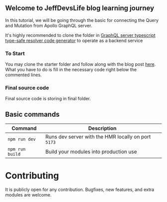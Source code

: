 ## Welcome to JeffDevsLife blog learning journey

In this tutorial, we will be going through the basic for connecting the Query and Mutation from Apollo GraphQL server.

It's highly recommended to clone the folder in [GraphQL server typescript type-safe resolver code generator](https://github.com/Jeffcw96/graphlq-learning-journey/tree/master/03-graphql-server-typescript-codegen/final) to operate as a backend service

### To Start

You may clone the starter folder and follow along with the blog post [here](https://jeffdevslife.com). What you have to do is fill in the necessary code right below the commented lines.

### Final source code

Final source code is storing in final folder.

## Basic commands

| Command         | Description                                         |
| --------------- | --------------------------------------------------- |
| `npm run dev`   | Runs dev server with the HMR locally on port `5173` |
| `npm run build` | Build your modules into production use              |

# Contributing

It is publicly open for any contribution. Bugfixes, new features, and extra modules are welcome.
